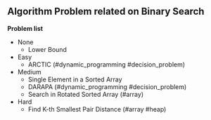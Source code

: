 ## Algorithm Problem related on Binary Search

**Problem list**
* None
	* Lower Bound
* Easy
	* ARCTIC (\#dynamic\_programming \#decision\_problem)
* Medium
	* Single Element in a Sorted Array
	* DARAPA (\#dynamic\_programming \#decision\_problem)
	* Search in Rotated Sorted Array (\#array)
* Hard
	* Find K-th Smallest Pair Distance (\#array \#heap)